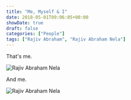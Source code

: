 ```yaml
---
title: "Me, Myself & I"
date: 2018-05-01T09:06:05+00:00
showDate: true
draft: false
categories: ["People"]
tags: ["Rajiv Abraham", "Rajiv Abraham Nela"]
---
```


That's me.

![Rajiv Abraham Nela](/images/Abraham.jpg)

And me.

![Rajiv Abraham Nela](/images/IMG_0583.JPG)